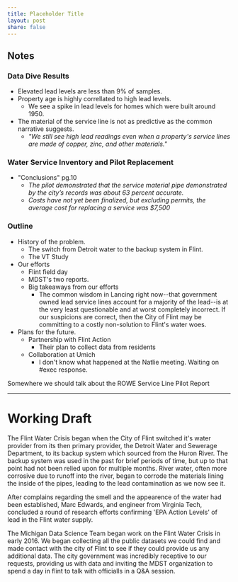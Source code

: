 ```yaml
---
title: Placeholder Title
layout: post
share: false
---
```


## Notes

### Data Dive Results

* Elevated lead levels are less than 9% of samples.
* Property age is highly correllated to high lead levels.
    * We see a spike in lead levels for homes which were built around 1950.
* The material of the service line is not as predictive as the common narrative suggests.
    * _"We still see high lead readings even when a property's service lines are made of copper, zinc, and other materials."_


### Water Service Inventory and Pilot Replacement

* "Conclusions" pg.10
    * _The pilot demonstrated that the service material pipe demonstrated by the city’s records was about 63 percent accurate._
    * _Costs have not yet been finalized, but excluding permits, the average cost for replacing a service was $7,500_

### Outline

* History of the problem.
    * The switch from Detroit water to the backup system in Flint.
    * The VT Study
* Our efforts
    * Flint field day
    * MDST's two reports.
    * Big takeaways from our efforts
        * The common wisdom in Lancing right now--that government owned lead service lines account for a majority of the lead--is at the very least questionable and at worst completely incorrect. If our suspicions are correct, then the City of Flint may be committing to a costly non-solution to Flint's water woes.
* Plans for the future.
    * Partnership with Flint Action
        * Their plan to collect data from residents
    * Collaboration at Umich
        * I don't know what happened at the Natlie meeting. Waiting on #exec response.

Somewhere we should talk about the ROWE Service Line Pilot Report

----

# Working Draft

The Flint Water Crisis began when the City of Flint switched it's water provider from its then primary provider, the Detroit Water and Sewerage Department, to its backup system which sourced from the Huron River. The backup system was used in the past for brief periods of time, but up to that point had not been relied upon for multiple months. River water, often more corrosive due to runoff into the river, began to corrode the materials lining the inside of the pipes, leading to the lead contamination as we now see it.

After complains regarding the smell and the appearence of the water had been established, Marc Edwards, and engineer from Virginia Tech, concluded a round of research efforts confirming 'EPA Action Levels' of lead in the Flint water supply.

<!-- Not sure how to transition here -->

The Michigan Data Science Team began work on the Flint Water Crisis in early 2016. We began collecting all the public datasets we could find and made contact with the city of Flint to see if they could provide us any additional data. The city government was incredibly receptive to our requests, providing us with data and inviting the MDST organization to spend a day in flint to talk with officialls in a Q&A session.

